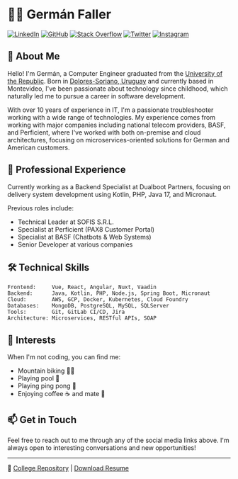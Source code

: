 # 👨‍💻 Germán Faller

[![LinkedIn](https://img.shields.io/badge/LinkedIn-0077B5?style=for-the-badge&logo=linkedin&logoColor=white)](https://www.linkedin.com/in/faller222/)
[![GitHub](https://img.shields.io/badge/GitHub-100000?style=for-the-badge&logo=github&logoColor=white)](https://github.com/faller222)
[![Stack Overflow](https://img.shields.io/badge/Stack_Overflow-FE7A16?style=for-the-badge&logo=stack-overflow&logoColor=white)](https://stackoverflow.com/users/9300379/)
[![Twitter](https://img.shields.io/badge/Twitter-1DA1F2?style=for-the-badge&logo=x&logoColor=white)](https://twitter.com/faller222/)
[![Instagram](https://img.shields.io/badge/Instagram-E4405F?style=for-the-badge&logo=instagram&logoColor=white)](https://www.instagram.com/faller222/)

## 🚀 About Me

Hello! I'm Germán, a Computer Engineer graduated from the [University of the Republic](https://udelar.edu.uy/). Born in [Dolores-Soriano, Uruguay](https://goo.gl/maps/sxypckYk4vXqwgb28) and currently based in Montevideo, I've been passionate about technology since childhood, which naturally led me to pursue a career in software development.

With over 10 years of experience in IT, I'm a passionate troubleshooter working with a wide range of technologies. My experience comes from working with major companies including national telecom providers, BASF, and Perficient, where I've worked with both on-premise and cloud architectures, focusing on microservices-oriented solutions for German and American customers.

## 💼 Professional Experience

Currently working as a Backend Specialist at Dualboot Partners, focusing on delivery system development using Kotlin, PHP, Java 17, and Micronaut.

Previous roles include:
- Technical Leader at SOFIS S.R.L.
- Specialist at Perficient (PAX8 Customer Portal)
- Specialist at BASF (Chatbots & Web Systems)
- Senior Developer at various companies

## 🛠 Technical Skills

```text
Frontend:     Vue, React, Angular, Nuxt, Vaadin
Backend:      Java, Kotlin, PHP, Node.js, Spring Boot, Micronaut
Cloud:        AWS, GCP, Docker, Kubernetes, Cloud Foundry
Databases:    MongoDB, PostgreSQL, MySQL, SQLServer
Tools:        Git, GitLab CI/CD, Jira
Architecture: Microservices, RESTful APIs, SOAP
```

## 🎯 Interests

When I'm not coding, you can find me:
- Mountain biking 🚴‍♂️
- Playing pool 🎱
- Playing ping pong 🏓
- Enjoying coffee ☕ and mate 🧉

## 📫 Get in Touch

Feel free to reach out to me through any of the social media links above. I'm always open to interesting conversations and new opportunities!

---
🔗 [College Repository](https://gitlab.fing.edu.uy/german.faller) | [Download Resume](https://faller222.github.io/Curriculum%20Vitae%20-%20German%20Faller%20EN.pdf)
